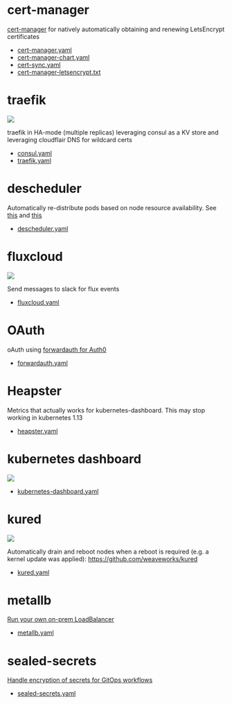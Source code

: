 # cert-manager

[cert-manager](https://github.com/jetstack/cert-manager) for natively automatically obtaining and renewing LetsEncrypt certificates

* [cert-manager.yaml](cert-manager.yaml)
* [cert-manager-chart.yaml](cert-manager-chart.yaml)
* [cert-sync.yaml](cert-sync.yaml)
* [cert-manager-letsencrypt.txt](../yamls/cert-manager-letsencrypt.txt)

# traefik

![](https://i.imgur.com/gwienvX.png)

traefik in HA-mode (multiple replicas) leveraging consul as a KV store and leveraging cloudflair DNS for wildcard certs

* [consul.yaml](consul.yaml)
* [traefik.yaml](traefik.yaml)

# descheduler

Automatically re-distribute pods based on node resource availability. See [this]( https://github.com/kubernetes-incubator/descheduler) and [this](https://akomljen.com/meet-a-kubernetes-descheduler/)

* [descheduler.yaml](descheduler.yaml)

# fluxcloud

![](https://i.imgur.com/yixxNm9.png)

Send messages to slack for flux events

* [fluxcloud.yaml](fluxcloud.yaml)

# OAuth

oAuth using [forwardauth for Auth0](https://github.com/dniel/traefik-forward-auth0)

* [forwardauth.yaml](forwardauth.yaml)

# Heapster

Metrics that actually works for kubernetes-dashboard. This may stop working in kubernetes 1.13

* [heapster.yaml](heapster.yaml)

# kubernetes dashboard

![](https://i.imgur.com/Jl1blwE.png)

* [kubernetes-dashboard.yaml](kubernetes-dashboard.yaml)

# kured

![](https://i.imgur.com/wYWTMGI.png)

Automatically drain and reboot nodes when a reboot is required (e.g. a kernel update was applied): https://github.com/weaveworks/kured

* [kured.yaml](kured.yaml)

# metallb

[Run your own on-prem LoadBalancer](https://metallb.universe.tf/)

* [metallb.yaml](metallb.yaml)

# sealed-secrets

[Handle encryption of secrets for GitOps workflows](https://github.com/bitnami-labs/sealed-secrets)

* [sealed-secrets.yaml](sealed-secrets.yaml)